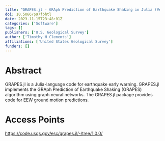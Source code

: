 ```yaml
---
title: "GRAPES.jl - GRAph Prediction of Earthquake Shaking in Julia (Version 1.0.0)"
doi: 10.5066/p97fbhtl
date: 2023-11-15T23:48:01Z
categories: ['Software']
tags: []
publishers: ['U.S. Geological Survey']
author: ['Timothy H Clements']
affiliations: ['United States Geological Survey']
funders: []
---
```


# Abstract
GRAPES.jl is a Julia-language code for earthquake early warning. GRAPES.jl implements the GRAph Prediction of Earthquake Shaking (GRAPES) algorithm using graph neural networks. The GRAPES.jl package provides code for EEW ground motion predictions.

# Access Points
https://code.usgs.gov/esc/grapes.jl/-/tree/1.0.0/